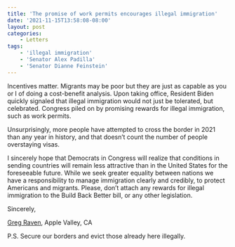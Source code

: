 ```yaml
---
title: 'The promise of work permits encourages illegal immigration'
date: '2021-11-15T13:58:08-08:00'
layout: post
categories:
    - Letters
tags:
    - 'illegal immigration'
    - 'Senator Alex Padilla'
    - 'Senator Dianne Feinstein'
---
```


Incentives matter. Migrants may be poor but they are just as capable as you or I of doing a cost-benefit analysis. Upon taking office, Resident Biden quickly signaled that illegal immigration would not just be tolerated, but celebrated. Congress piled on by promising rewards for illegal immigration, such as work permits.

Unsurprisingly, more people have attempted to cross the border in 2021 than any year in history, and that doesn’t count the number of people overstaying visas.

I sincerely hope that Democrats in Congress will realize that conditions in sending countries will remain less attractive than in the United States for the foreseeable future. While we seek greater equality between nations we have a responsibility to manage immigration clearly and credibly, to protect Americans and migrants. Please, don’t attach any rewards for illegal immigration to the Build Back Better bill, or any other legislation.

Sincerely,

[Greg Raven](https://www.gregraven.org/), Apple Valley, CA

P.S. Secure our borders and evict those already here illegally.